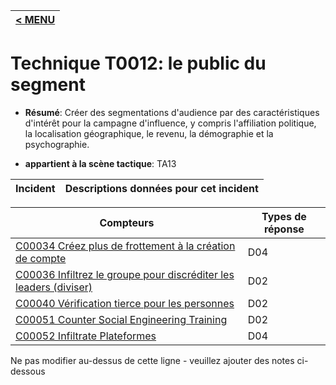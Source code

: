 |[< MENU](../../README.md)|
|---|
# Technique T0012: le public du segment

* **Résumé**: Créer des segmentations d'audience par des caractéristiques d'intérêt pour la campagne d'influence, y compris l'affiliation politique, la localisation géographique, le revenu, la démographie et la psychographie.

* **appartient à la scène tactique**: TA13


|Incident |Descriptions données pour cet incident |
|-------- |-------------------- |



|Compteurs |Types de réponse |
|-------- |-------------- |
|[C00034 Créez plus de frottement à la création de compte](../generated_pages/counters/C00034.md) |D04 |
|[C00036 Infiltrez le groupe pour discréditer les leaders (diviser)](../generated_pages/counters/C00036.md) |D02 |
|[C00040 Vérification tierce pour les personnes](../generated_pages/counters/C00040.md) |D02 |
|[C00051 Counter Social Engineering Training](../generated_pages/counters/C00051.md) |D02 |
|[C00052 Infiltrate Plateformes](../generated_pages/counters/C00052.md) |D04 |


Ne pas modifier au-dessus de cette ligne - veuillez ajouter des notes ci-dessous